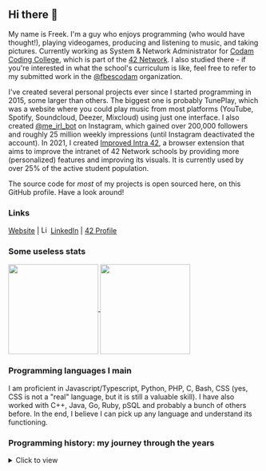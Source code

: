 ## Hi there 👋
My name is Freek. I'm a guy who enjoys programming (who would have thought!), playing videogames, producing and listening to music, and taking pictures. Currently working as System & Network Administrator for [Codam Coding College](https://codam.nl/), which is part of the [42 Network](https://en.wikipedia.org/wiki/42_(school)). I also studied there - if you're interested in what the school's curriculum is like, feel free to refer to my submitted work in the [@fbescodam](https://github.com/fbescodam) organization.


I've created several personal projects ever since I started programming in 2015, some larger than others. The biggest one is probably TunePlay, which was a website where you could play music from most platforms (YouTube, Spotify, Soundcloud, Deezer, Mixcloud) using just one interface. I also created [@me_irl_bot](https://github.com/FreekBes/insta_reddit_bot) on Instagram, which gained over 200,000 followers and roughly 25 million weekly impressions (until Instagram deactivated the account). In 2021, I created [Improved Intra 42](https://github.com/FreekBes/improved_intra), a browser extension that aims to improve the intranet of 42 Network schools by providing more (personalized) features and improving its visuals. It is currently used by over 25% of the active student population.


The source code for _most_ of my projects is open sourced here, on this GitHub profile. Have a look around!


### Links
[Website](https://freekb.es/) | <img src="https://edent.github.io/SuperTinyIcons/images/svg/linkedin.svg" width="15" title="LinkedIn"> [LinkedIn](https://www.linkedin.com/in/freek-bes/) | [42 Profile](https://profile.intra.42.fr/users/fbes)


### Some useless stats
<a href="https://github.com/anuraghazra/github-readme-stats">
  <img align="center" src="https://github-readme-stats.vercel.app/api?username=FreekBes&count_private=true&show_icons=true&theme=dark&hide_rank=true" height="180" />
</a>
<a href="https://github.com/anuraghazra/github-readme-stats#top-languages-card">
  <img align="center" src="https://github-readme-stats-one-bice.vercel.app/api/top-langs/?username=freekbes&theme=dark&layout=compact&card_width=400&langs_count=8&count_private=true&role=OWNER,ORGANIZATION_MEMBER&exclude_repo=MLX42,Fast42-ts,coalition-ranks,book-club,42hero,fast42-rs,mdBook-multi-runner,code-playground-backend,GalaxyEditor,spark-sessions,42-typos,electronics-club,Intra.NET,42-connector,peerpp-tests,flux-infra,rust-axum-test,codamservices,freeradius-server,krb5,imac-audio-driver" height="180" />
</a>


### Programming languages I main
I am proficient in Javascript/Typescript, Python, PHP, C, Bash, CSS (yes, CSS is not a "real" language, but it is still a valuable skill). I have also worked with C++, Java, Go, Ruby, pSQL and probably a bunch of others before. In the end, I believe I can pick up any language and understand its functioning.


### Programming history: my journey through the years
<details>
<summary>
  Click to view
</summary>

- **2023:** Migrated the entire fleet of computers at Codam Coding College from macOS to Linux with almost zero downtime.
- **2022:** Joined the staff team of Codam Coding College as System and Network Administrator, finished their core curriculum.
- **2021:** Started attending Codam Coding College (at the end of 2020) to further increase my programming skills and meet like-minded people. Created [Improved Intra 42](https://github.com/FreekBes/improved_intra), a browser extension with over 3000 monthly users.
- **2020:** Covid-19 disrupted the high school I was working at as IT Assistant. However, I made sure lessons could continue smoothly within 3 days of the school's closure, by creating [a link](https://github.com/damstede/zermelo-google-rooster) between our scheduling software and Google Meet.
- **2019:** Co-founded [a start-up](https://assembl.net/) in Switzerland where I was CTO, which gained the interest of a VC; created a functioning MVP.
- **2018:** Discovered the use of APIs, bundled many together into [TunePlay](https://github.com/FreekBes/tuneplay) (a website that played music from various streaming services using the same interface). Started [@me_irl_bot](https://github.com/FreekBes/insta_reddit_bot) on Instagram, which gained over 200.000 followers and 25 million weekly impressions.
- **2017:** Started developing back-ends in PHP for the previously created front-ends
- **2016:** Substantially increased my CSS and Javascript skills.
- **2015:** Started basic web development: learnt the ins and outs of HTML & CSS.
- **2014:** Started attending a computer science course in high school: learnt binary calculation, Java programming, basic HTML, simplistic "AI" scenarios.
- **<2013:** Broke and fixed many Windows installations and versions, which taught me a lot about this operating system.

</details>
